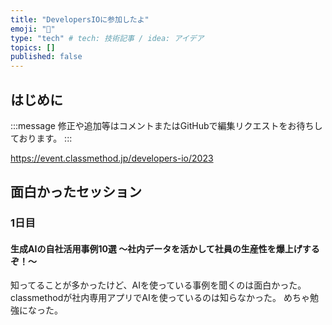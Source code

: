 ```yaml
---
title: "DevelopersIOに参加したよ"
emoji: "🎃"
type: "tech" # tech: 技術記事 / idea: アイデア
topics: []
published: false
---
```


## はじめに

:::message
修正や追加等はコメントまたはGitHubで編集リクエストをお待ちしております。
:::

https://event.classmethod.jp/developers-io/2023

## 面白かったセッション

### 1日目

#### 生成AIの自社活用事例10選 〜社内データを活かして社員の生産性を爆上げするぞ！〜

知ってることが多かったけど、AIを使っている事例を聞くのは面白かった。
classmethodが社内専用アプリでAIを使っているのは知らなかった。
めちゃ勉強になった。
